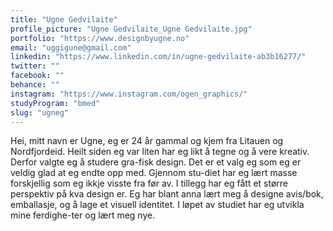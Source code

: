 ```yaml
---
title: "Ugne Gedvilaite"
profile_picture: "Ugne Gedvilaite_Ugne Gedvilaite.jpg"
portfolio: "https://www.designbyugne.no"
email: "uggigune@gmail.com"
linkedin: "https://www.linkedin.com/in/ugne-gedvilaite-ab3b16277/"
twitter: ""
facebook: ""
behance: ""
instagram: "https://www.instagram.com/ogen_graphics/"
studyProgram: "bmed"
slug: "ugneg"
---
```


Hei, mitt navn er Ugne, eg er 24 år gammal og kjem fra Litauen og Nordfjordeid. Heilt siden eg var liten har eg likt å tegne og å vere kreativ. Derfor valgte eg å studere gra-fisk design. Det er et valg eg som eg er veldig glad at eg endte opp med. Gjennom stu-diet har eg lært masse forskjellig som eg ikkje visste fra før av. I tillegg har eg fått et større perspektiv på kva design er. Eg har blant anna lært meg å designe avis/bok, emballasje, og å lage et visuell identitet. I løpet av studiet har eg utvikla mine ferdighe-ter og lært meg nye.
